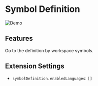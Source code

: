 # Symbol Definition

![Demo](https://i.gyazo.com/7a161636a68768c022774287424e555c.gif)

## Features

Go to the definition by workspace symbols.

## Extension Settings

- `symbolDefinition.enabledLanguages`: `[]`
